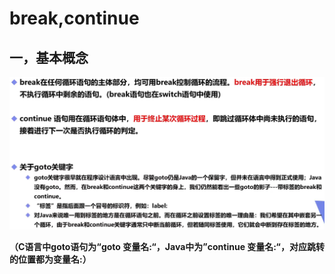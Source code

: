 # break,continue

## 一，基本概念

<img src="img/15.break,continue/image-20220127165658969.png" alt="image-20220127165658969" style="zoom:50%;" />

**（C语言中goto语句为“goto 变量名:“，Java中为”continue 变量名:“，对应跳转的位置都为变量名:）**

